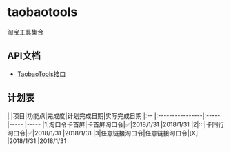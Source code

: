 # taobaotools
淘宝工具集合

## API文档
- [TaobaoTools接口][1]

## 计划表
| |项目|功能点|完成度|计划完成日期|实际完成日期
|:-- |:----------------|:----- |-----       |-----
|1|淘口令卡首屏|卡首屏淘口令|:white_check_mark:|2018/1/31   |2018/1/31
|2|:::|卡同行淘口令|:white_check_mark:|2018/1/31   |2018/1/31
|3|任意链接淘口令|任意链接淘口令|[X]    |2018/1/31   |2018/1/31

[1]:https://www.zybuluo.com/Sayming/note/1026884

